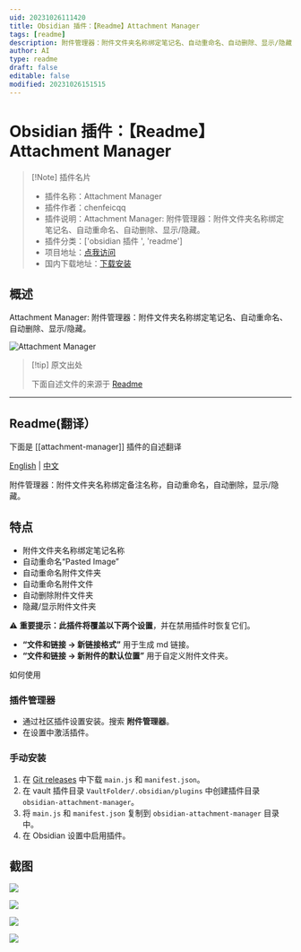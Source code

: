 ```yaml
---
uid: 20231026111420
title: Obsidian 插件：【Readme】Attachment Manager
tags: [readme]
description: 附件管理器：附件文件夹名称绑定笔记名、自动重命名、自动删除、显示/隐藏。
author: AI
type: readme
draft: false
editable: false
modified: 20231026151515
---
```


# Obsidian 插件：【Readme】Attachment Manager

> [!Note] 插件名片
> - 插件名称：Attachment Manager
> - 插件作者：chenfeicqq
> - 插件说明：Attachment Manager: 附件管理器：附件文件夹名称绑定笔记名、自动重命名、自动删除、显示/隐藏。
> - 插件分类：['obsidian 插件 ', 'readme']
> - 项目地址：[点我访问](https://github.com/chenfeicqq/obsidian-attachment-manager)
> - 国内下载地址：[下载安装](https://pkmer.cn/products/plugin/pluginMarket/?attachment-manager)

## 概述

Attachment Manager: 附件管理器：附件文件夹名称绑定笔记名、自动重命名、自动删除、显示/隐藏。

![Attachment Manager](https://cdn.pkmer.cn/covers/attachment-manager.png!pkmer)

> [!tip] 原文出处
>
>下面自述文件的来源于 [Readme](https://ghproxy.net/https://raw.githubusercontent.com/chenfeicqq/obsidian-attachment-manager/master/README.md)
>

---

## Readme(翻译）

下面是 [[attachment-manager]] 插件的自述翻译

[English](https://github.com/chenfeicqq/obsidian-attachment-manager/blob/master/README.md) | [中文](https://github.com/chenfeicqq/obsidian-attachment-manager/blob/master/README_ZH.md)

附件管理器：附件文件夹名称绑定备注名称，自动重命名，自动删除，显示/隐藏。

## 特点

* 附件文件夹名称绑定笔记名称
* 自动重命名“Pasted Image”
* 自动重命名附件文件夹
* 自动重命名附件文件
* 自动删除附件文件夹
* 隐藏/显示附件文件夹

⚠️ **重要提示：**此插件将覆盖以下**两个设置**，并在禁用插件时恢复它们。

* **“文件和链接 -> 新链接格式”** 用于生成 md 链接。
* **“文件和链接 -> 新附件的默认位置”** 用于自定义附件文件夹。

如何使用

### 插件管理器

* 通过社区插件设置安装。搜索 **附件管理器**。
* 在设置中激活插件。

### 手动安装

1. 在 [Git releases](https://github.com/chenfeicqq/obsidian-attachment-manager/releases) 中下载 `main.js` 和 `manifest.json`。
2. 在 vault 插件目录 `VaultFolder/.obsidian/plugins` 中创建插件目录 `obsidian-attachment-manager`。
3. 将 `main.js` 和 `manifest.json` 复制到 `obsidian-attachment-manager` 目录中。
4. 在 Obsidian 设置中启用插件。

## 截图

![](https://raw.githubusercontent.com/chenfeicqq/obsidian-attachment-manager/master/images/overview.png)

![](https://raw.githubusercontent.com/chenfeicqq/obsidian-attachment-manager/master/images/en/settings.png)

![](https://raw.githubusercontent.com/chenfeicqq/obsidian-attachment-manager/master/images/en/toggle-hide-command.png)

![](https://raw.githubusercontent.com/chenfeicqq/obsidian-attachment-manager/master/images/en/toggle-hide-ribbon.png)
